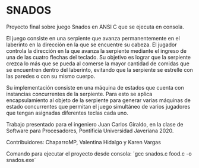 # SNADOS

Proyecto final sobre juego Snados en ANSI C que se ejecuta en consola.

El juego consiste en una serpiente que avanza permanentemente en el laberinto en la dirección en la que se encuentre su cabeza. El jugador controla la dirección en la que avanza la serpiente mediante el ingreso de una de las cuatro flechas del teclado. Su objetivo es lograr que la serpiente crezca lo más que se pueda al comerse la mayor cantidad de comidas que se encuentren dentro del laberinto, evitando que la serpiente se estrelle con las paredes o con su mismo cuerpo.

Su implementación consiste en una máquina de estados que cuenta con instancias concurrentes de la serpiente. Para esto se aplica encapsulamiento al objeto de la serpiente para generar varias máquinas de estado concurrentes que permitan el juego simultáneo de varios jugadores que tengan asignadas diferentes teclas cada uno.

Trabajo presentado para el ingeniero Juan Carlos Giraldo, en la clase de Software para Procesadores, Pontificia Universidad Javeriana 2020.

Contribuidores: ChaparroMP, Valentina Hidalgo y Karen Vargas

Comando para ejecutar el proyecto desde consola:
´gcc snados.c food.c -o snados.exe´
